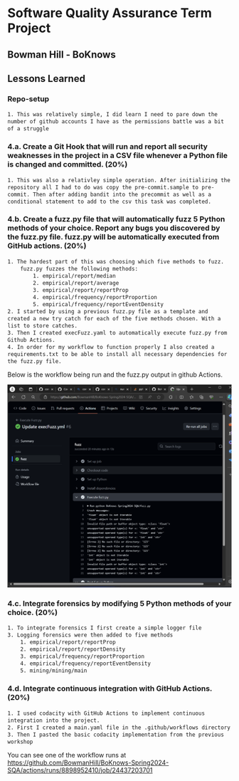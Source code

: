 # Software Quality Assurance Term Project
## Bowman Hill - BoKnows

## Lessons Learned

### Repo-setup
    1. This was relatively simple, I did learn I need to pare down the number of github accounts I have as the permissions battle was a bit of a struggle

### 4.a. Create a Git Hook that will run and report all security weaknesses in the project in a CSV file whenever a Python file is changed and committed. (20%)
    1. This was also a relativley simple operation. After initializing the repository all I had to do was copy the pre-commit.sample to pre-commit. Then after adding bandit into the precommit as well as a conditional statement to add to the csv this task was completed.

### 4.b. Create a fuzz.py file that will automatically fuzz 5 Python methods of your choice. Report any bugs you discovered by the fuzz.py file. fuzz.py will be automatically executed from GitHub actions. (20%)

    1. The hardest part of this was choosing which five methods to fuzz. 
        fuzz.py fuzzes the following methods: 
            1. empirical/report/median
            2. empirical/report/average
            3. empirical/report/reportProp
            4. empirical/frequency/reportProportion
            5. empirical/frequency/reportEventDensity
    2. I started by using a previous fuzz.py file as a template and created a new try catch for each of the five methods chosen. With a list to store catches.
    3. Then I created execFuzz.yaml to automatically execute fuzz.py from Github Actions. 
    4. In order for my workflow to function properly I also created a requirements.txt to be able to install all necessary dependencies for the fuzz.py file.

Below is the workflow being run and the fuzz.py output in github Actions.

![alt text](https://github.com/BowmanHill/BoKnows-Spring2024-SQA/blob/main/ProjectImages/execFuzzWorkflowOutput.png)


### 4.c. Integrate forensics by modifying 5 Python methods of your choice. (20%)
    1. To integrate forensics I first create a simple logger file
    3. Logging forensics were then added to five methods
        1. empirical/report/reportProp
        2. empirical/report/reportDensity
        3. empirical/frequency/reportProportion
        4. empirical/frequency/reportEventDensity
        5. mining/mining/main

### 4.d. Integrate continuous integration with GitHub Actions. (20%)
    1. I used codacity with GitHub Actions to implement continuous integration into the project.
    2. First I created a main.yaml file in the .github/workflows directory
    3. Then I pasted the basic codacity implementation from the previous workshop

You can see one of the workflow runs at 
<br>
https://github.com/BowmanHill/BoKnows-Spring2024-SQA/actions/runs/8898952410/job/24437203701


